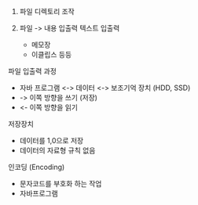 

1. 파일 디렉토리 조작

2. 파일 -> 내용 입출력
	텍스트 입출력
	- 메모장
	- 이클립스 등등


파일 입출력 과정 
- 자바 프로그램 <->  데이터 <-> 보조기억 장치 (HDD, SSD)
- -> 이쪽 방향을 쓰기 (저장)
- <- 이쪽 방향을 읽기


저장장치
- 데이터를 1,0으로 저장
- 데이터의 자료형 규칙 없음

인코딩 (Encoding)
- 문자코드를 부호화 하는 작업
- 자바프로그램 